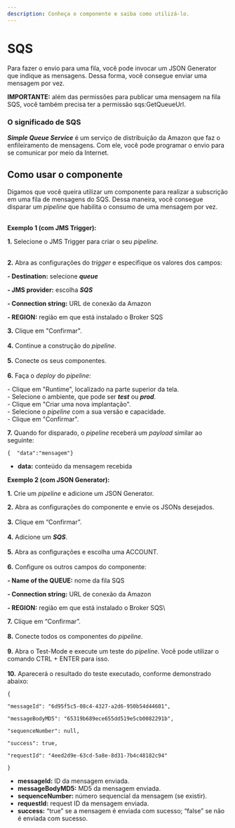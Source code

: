 ```yaml
---
description: Conheça o componente e saiba como utilizá-lo.
---
```


# SQS

Para fazer o envio para uma fila, você pode invocar um JSON Generator que indique as mensagens. Dessa forma, você consegue enviar uma mensagem por vez.

**IMPORTANTE:** além das permissões para publicar uma mensagem na fila SQS, você também precisa ter a permissão sqs:GetQueueUrl.\
&#x20;    &#x20;

### O significado de SQS <a href="#o-significado-de-sqs" id="o-significado-de-sqs"></a>

_**Simple Queue Service**_ é um serviço de distribuição da Amazon que faz o enfileiramento de mensagens. Com ele, você pode programar o envio para se comunicar por meio da Internet.

&#x20;

&#x20;

## Como usar o componente <a href="#como-usar-o-componente" id="como-usar-o-componente"></a>

Digamos que você queira utilizar um componente para realizar a subscrição em uma fila de mensagens do SQS. Dessa maneira, você consegue disparar um _pipeline_ que habilita o consumo de uma mensagem por vez.&#x20;

&#x20;  \
**Exemplo 1 (com JMS Trigger):**

**1.** Selecione o JMS Trigger para criar o seu _pipeline._

\
**2.** Abra as configurações do _trigger_ e especifique os valores dos campos:

**- Destination:** selecione _**queue**_&#x20;

**- JMS provider:** escolha _**SQS**_

**- Connection string:** URL de conexão da Amazon

**- REGION:** região em que está instalado o Broker SQS\
&#x20; &#x20;

**3.** Clique em "Confirmar".\
\
**4.** Continue a construção do _pipeline_.\
\
**5.** Conecte os seus componentes.\
\
**6.** Faça o _deploy_ do _pipeline_:

\- Clique em "Runtime", localizado na parte superior da tela.\
\- Selecione o ambiente, que pode ser _**test**_ ou _**prod**_.\
\- Clique em "Criar uma nova implantação".\
\- Selecione o _pipeline_ com a sua versão e capacidade.\
\- Clique em "Confirmar".\
&#x20;  &#x20;

**7.** Quando for disparado, o _pipeline_ receberá um _payload_ similar ao seguinte:

```
{  "data":"mensagem"}
```

&#x20;&#x20;

* **data:** conteúdo da mensagem recebida

&#x20;       &#x20;

**Exemplo 2 (com JSON Generator):**

**1.** Crie um _pipeline_ e adicione um JSON Generator.

**2.** Abra as configurações do componente e envie os JSONs desejados.\
\
**3.** Clique em “Confirmar”.\
\
**4.** Adicione um _**SQS**_.\
\
**5.** Abra as configurações e escolha uma ACCOUNT.\
\
**6.** Configure os outros campos do componente:

**- Name of the QUEUE:** nome da fila SQS

**- Connection string:** URL de conexão da Amazon

**- REGION:** região em que está instalado o Broker SQS\


**7.**  Clique em “Confirmar”.\
\
**8.** Conecte todos os componentes do _pipeline_.\
\
**9.** Abra o Test-Mode e execute um teste do _pipeline_. Você pode utilizar o comando CTRL + ENTER para isso.\
\
**10.** Aparecerá o resultado do teste executado, conforme demonstrado abaixo:

```
{

"messageId": "6d95f5c5-08c4-4327-a2d6-950b54d44601",

"messageBodyMD5": "65319b689ece655dd519e5cb0082291b",

"sequenceNumber": null,

"success": true,

"requestId": "4eed2d9e-63cd-5a8e-8d31-7b4c48182c94"

}
```

* **messageId:** ID da mensagem enviada.
* **messageBodyMD5:** MD5 da mensagem enviada.
* **sequenceNumber:** número sequencial da mensagem (se existir).
* **requestId:** request ID da mensagem enviada.
* **success:** “true” se a mensagem é enviada com sucesso; “false” se não é enviada com sucesso.&#x20;
